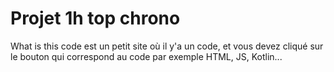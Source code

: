 # Projet 1h top chrono
What is this code est un petit site où il y'a un code, et vous devez cliqué sur le bouton qui correspond au code par exemple HTML, JS, Kotlin...
